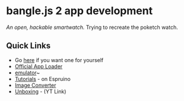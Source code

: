 # bangle.js 2 app development

_An open, hackable smartwatch._
Trying to recreate the poketch watch.

## Quick Links

- Go [here](https://shop.espruino.com/banglejs2) if you want one for yourself
- [Official App Loader](https://banglejs.com/apps/)
- [emulator](https://www.espruino.com/ide/?emulator)~
- [Tutorials](https://www.espruino.com/Bangle.js2#tutorials) - on Espruino
- [Image Converter](https://www.espruino.com/Image+Converter)
- [Unboxing](https://www.youtube.com/watch?v=EfwjPPZNKJc) - (YT Link)
